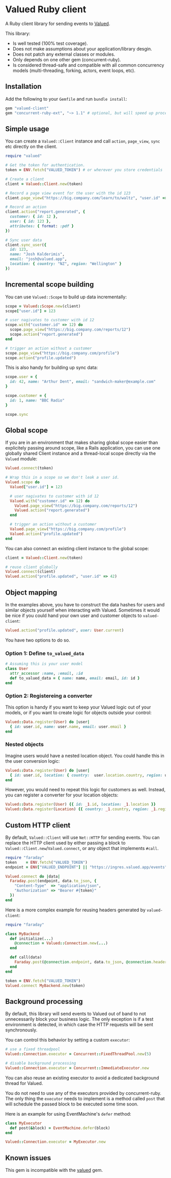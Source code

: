 # Valued Ruby client

A Ruby client library for sending events to [Valued](https://valued.app).

This library:
* Is well tested (100% test coverage).
* Does not make assumptions about your application/library desgin.
* Does not patch any external classes or modules.
* Only depends on one other gem (concurrent-ruby).
* Is considered thread-safe and compatible with all common concurrency models (multi-threading, forking, actors, event loops, etc).

## Installation

Add the following to your `Gemfile` and run `bundle install`:

``` ruby
gem "valued-client"
gem "concurrent-ruby-ext", "~> 1.1" # optional, but will speed up processing
```

## Simple usage

You can create a `Valued::Client` instance and call `action`, `page_view`, `sync` etc directly on the client.

``` ruby
require "valued"

# Get the token for authentication.
token = ENV.fetch("VALUED_TOKEN") # or wherever you store credentials

# Create a client
client = Valued::Client.new(token)

# Record a page view event for the user with the id 123
client.page_view("https://big.company.com/learn/to/waltz", "user.id" => 123)

# Record an action
client.action("report.generated", {
  customer: { id: 12 },
  user: { id: 123 },
  attributes: { format: :pdf }
})

# Sync user data
client.sync_user({
  id: 123,
  name: "Josh Kalderimis",
  email: "josh@valued.app",
  location: { country: "NZ", region: "Wellington" }
})
```

## Incremental scope building

You can use `Valued::Scope` to build up data incrementally:

``` ruby
scope = Valued::Scope.new(client)
scope["user.id"] = 123

# user nagivates to customer with id 12
scope.with("customer.id" => 12) do
  scope.page_view("https://big.company.com/reports/12")
  scope.action("report.generated")
end

# trigger an action without a customer
scope.page_view("https://big.company.com/profile")
scope.action("profile.updated")
```

This is also handy for building up sync data:

``` ruby
scope.user = {
  id: 42, name: "Arthur Dent", email: "sandwich-maker@example.com"
}

scope.customer = {
  id: 1, name: "BBC Radio"
}

scope.sync
```

## Global scope

If you are in an environment that makes sharing global scope easier than explicitely passing around scope, like a Rails application, you can use one globally shared Client instance and a thread-local scope directly via the `Valued` module:

``` ruby
Valued.connect(token)

# Wrap this in a scope so we don't leak a user id.
Valued.scope do
  Valued["user.id"] = 123

  # user nagivates to customer with id 12
  Valued.with("customer.id" => 12) do
    Valued.page_view("https://big.company.com/reports/12")
    Valued.action("report.generated")
  end

  # trigger an action without a customer
  Valued.page_view("https://big.company.com/profile")
  Valued.action("profile.updated")
end
```

You can also connect an existing client instance to the global scope:

``` ruby
client = Valued::Client.new(token)

# reuse client globally
Valued.connect(client)
Valued.action("profile.updated", "user.id" => 42)
```

## Object mapping

In the examples above, you have to construct the data hashes for users and similar objects yourself when interacting with Valued. Sometimes it would be nice if you could hand your own user and customer objects to `valued-client`:

``` ruby
Valued.action("profile.updated", user: User.current)
```

You have two options to do so.

### Option 1: Define `to_valued_data`

``` ruby
# Assuming this is your user model
class User
  attr_accessor :name, :email, :id
  def to_valued_data = { name: name, email: email, id: id }
end
```

### Option 2: Registereing a converter

This option is handy if you want to keep your Valued logic out of your models, or if you want to create logic for objects outside your control:

``` ruby
Valued::Data.register(User) do |user|
  { id: user.id, name: user.name, email: user.email }
end
```

### Nested objects

Imagine users would have a nested location object. You could handle this in the user conversion logic:

``` ruby
Valued::Data.register(User) do |user|
  { id: user.id, location: { country:  user.location.country, region: user.region }}
end
```

However, you would need to repeat this logic for customers as well. Instead, you can register a converter for your location objects:

``` ruby
Valued::Data.register(User) {{ id: _1.id, location: _1.location }}
Valued::Data.register(Location) {{ country: _1.country, region: _1.region }}
```

## Custom HTTP client

By default, `Valued::Client` will use `Net::HTTP` for sending events. You can replace the HTTP client used by either passing a block to `Valued::Client.new`/`Valued.connect`, or any object that implements `#call`.

``` ruby
require "faraday"
token    = ENV.fetch("VALUED_TOKEN")
endpoint = ENV["VALUED_ENDPOINT"] || "https://ingres.valued.app/events"

Valued.connect do |data|
  Faraday.post(endpoint, data.to_json, {
    "Content-Type"  => "application/json",
    "Authorization" => "Bearer #{token}"
  })
end
```

Here is a more complex example for reusing headers generated by `valued-client`:

``` ruby
require "faraday"

class MyBackend
  def initialize(...)
    @connection = Valued::Connection.new(...)
  end

  def call(data)
    Faraday.post(@connection.endpoint, data.to_json, @connection.headers)
  end
end

token = ENV.fetch("VALUED_TOKEN")
Valued.connect MyBackend.new(token)
```

## Background processing

By default, this library will send events to Valued out of band to not unnecessarily block your business logic. The only exception is if a test environment is detected, in which case the HTTP requests will be sent synchronously.

You can control this behavior by setting a custom `executor`:

``` ruby
# use a fixed threadpool
Valued::Connection.executor = Concurrent::FixedThreadPool.new(5)

# disable background processing
Valued::Connection.executor = Concurrent::ImmediateExecutor.new
```

You can also reuse an existing executor to avoid a dedicated background thread for Valued.

You do not need to use any of the executors provided by concurrent-ruby. The only thing the `executor` needs to implement is a method called `post` that will schedule the passed block to be executed some time soon.

Here is an example for using EventMachine's `defer` method:

``` ruby
class MyExecutor
  def post(&block) = EventMachine.defer(block)
end

Valued::Connection.executor = MyExecutor.new
```

## Known issues

This gem is incompatible with the [valued](https://rubygems.org/gems/valued) gem.
